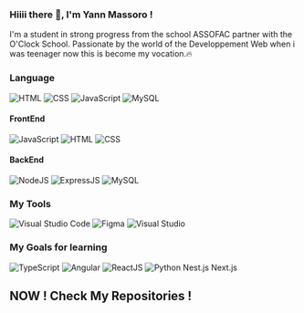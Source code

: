 ### Hiiii there 👋, I'm Yann Massoro !

I'm a student in strong progress from the school ASSOFAC partner with the O'Clock School.
Passionate by the world of the Developpement Web when i was teenager now this is become my vocation.🔥

### Language

<img alt="HTML" src="https://img.shields.io/badge/HTML5-E34F26?style=for-the-badge&logo=html5&logoColor=white"> <img alt="CSS" src="https://img.shields.io/badge/CSS3-1572B6?style=for-the-badge&logo=css3&logoColor=white"> <img alt="JavaScript" src="https://img.shields.io/badge/JavaScript-F7DF1E?style=for-the-badge&logo=javascript&logoColor=black"> <img alt="MySQL" src="https://img.shields.io/badge/MySQL-00000F?style=for-the-badge&logo=mysql&logoColor=white">

#### FrontEnd

<img alt="JavaScript" src="https://img.shields.io/badge/JavaScript-F7DF1E?style=for-the-badge&logo=javascript&logoColor=black"> <img alt="HTML" src="https://img.shields.io/badge/HTML5-E34F26?style=for-the-badge&logo=html5&logoColor=white"> <img alt="CSS" src="https://img.shields.io/badge/CSS3-1572B6?style=for-the-badge&logo=css3&logoColor=white">

#### BackEnd

<img alt="NodeJS" src="https://img.shields.io/badge/Node.js-43853D?style=for-the-badge&logo=node.js&logoColor=white"> <img alt="ExpressJS" src="https://img.shields.io/badge/Express.js-404D59?style=for-the-badge">  <img alt="MySQL" src="https://img.shields.io/badge/MySQL-00000F?style=for-the-badge&logo=mysql&logoColor=white">

### My Tools

<img alt="Visual Studio Code" src="https://img.shields.io/badge/Visual_Studio_Code-0078D4?style=for-the-badge&logo=visual%20studio%20code&logoColor=white"> <img alt="Figma" src="https://img.shields.io/badge/Figma-F24E1E?style=for-the-badge&logo=figma&logoColor=white"> <img alt="Visual Studio" src="https://img.shields.io/badge/Visual_Studio-5C2D91?style=for-the-badge&logo=visual%20studio&logoColor=white">


### My Goals for learning

<img alt="TypeScript" src="https://img.shields.io/badge/TypeScript-007ACC?style=for-the-badge&logo=typescript&logoColor=white"> <img alt="Angular" src="https://img.shields.io/badge/Angular-DD0031?style=for-the-badge&logo=angular&logoColor=white"> <img alt="ReactJS" src="https://img.shields.io/badge/React-20232A?style=for-the-badge&logo=react&logoColor=61DAFB"> <img alt="Python" src="https://img.shields.io/badge/Python-3776AB?style=for-the-badge&logo=python&logoColor=white"> Nest.js Next.js 

## NOW ! Check My Repositories !

